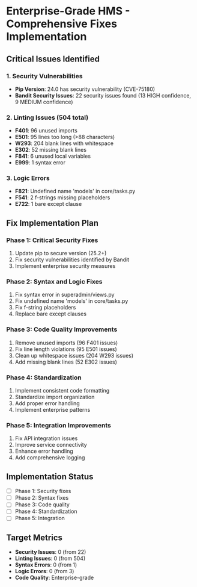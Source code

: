 # Enterprise-Grade HMS - Comprehensive Fixes Implementation

## Critical Issues Identified

### 1. Security Vulnerabilities
- **Pip Version**: 24.0 has security vulnerability (CVE-75180)
- **Bandit Security Issues**: 22 security issues found (13 HIGH confidence, 9 MEDIUM confidence)

### 2. Linting Issues (504 total)
- **F401**: 96 unused imports
- **E501**: 95 lines too long (>88 characters)
- **W293**: 204 blank lines with whitespace
- **E302**: 52 missing blank lines
- **F841**: 6 unused local variables
- **E999**: 1 syntax error

### 3. Logic Errors
- **F821**: Undefined name 'models' in core/tasks.py
- **F541**: 2 f-strings missing placeholders
- **E722**: 1 bare except clause

## Fix Implementation Plan

### Phase 1: Critical Security Fixes
1. Update pip to secure version (25.2+)
2. Fix security vulnerabilities identified by Bandit
3. Implement enterprise security measures

### Phase 2: Syntax and Logic Fixes
1. Fix syntax error in superadmin/views.py
2. Fix undefined name 'models' in core/tasks.py
3. Fix f-string placeholders
4. Replace bare except clauses

### Phase 3: Code Quality Improvements
1. Remove unused imports (96 F401 issues)
2. Fix line length violations (95 E501 issues)
3. Clean up whitespace issues (204 W293 issues)
4. Add missing blank lines (52 E302 issues)

### Phase 4: Standardization
1. Implement consistent code formatting
2. Standardize import organization
3. Add proper error handling
4. Implement enterprise patterns

### Phase 5: Integration Improvements
1. Fix API integration issues
2. Improve service connectivity
3. Enhance error handling
4. Add comprehensive logging

## Implementation Status
- [ ] Phase 1: Security fixes
- [ ] Phase 2: Syntax fixes
- [ ] Phase 3: Code quality
- [ ] Phase 4: Standardization
- [ ] Phase 5: Integration

## Target Metrics
- **Security Issues**: 0 (from 22)
- **Linting Issues**: 0 (from 504)
- **Syntax Errors**: 0 (from 1)
- **Logic Errors**: 0 (from 3)
- **Code Quality**: Enterprise-grade